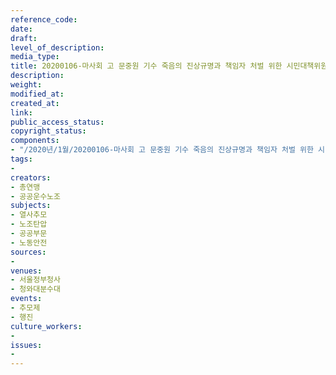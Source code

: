 ```yaml
---
reference_code: 
date: 
draft: 
level_of_description: 
media_type: 
title: 20200106-마사회 고 문중원 기수 죽음의 진상규명과 책임자 처벌 위한 시민대책위원회 청와대 상여 행진
description: 
weight: 
modified_at: 
created_at: 
link: 
public_access_status: 
copyright_status: 
components:
- "/2020년/1월/20200106-마사회 고 문중원 기수 죽음의 진상규명과 책임자 처벌 위한 시민대책위원회 청와대 상여 행진/_CTU3901.jpg"
tags:
- 
creators:
- 총연맹
- 공공운수노조
subjects:
- 열사추모
- 노조탄압
- 공공부문
- 노동안전
sources:
- 
venues:
- 서울정부청사
- 청와대분수대
events:
- 추모제
- 행진
culture_workers:
- 
issues:
- 
---
```

